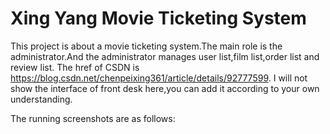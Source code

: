 # Xing Yang Movie Ticketing System
This project is about a movie ticketing system.The main role is the administrator.And the administrator manages user list,film list,order list and review list. 
The href of CSDN is https://blog.csdn.net/chenpeixing361/article/details/92777599. I will not show the interface of front desk here,you can add it according to your own understanding.

The running screenshots are as follows:


